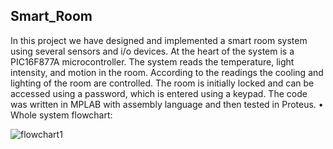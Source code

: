 ## Smart_Room
In this project we have designed and implemented a smart room system using several sensors and i/o devices. At the heart of the system is a PIC16F877A microcontroller. The system reads the temperature, light intensity, and motion in the room. According to the readings the cooling and lighting of the room are controlled. The room is initially locked and can be accessed using a password, which is entered using a keypad.
The code was written in MPLAB with assembly language and then tested in Proteus.
•	Whole system flowchart:

![flowchart1](https://user-images.githubusercontent.com/43111249/53240632-e58a5f80-36a7-11e9-9d2a-195cdab750d3.jpg)

 
  
  
  
  
  
  
  
  
  
  
  
  
 
 
 

 

